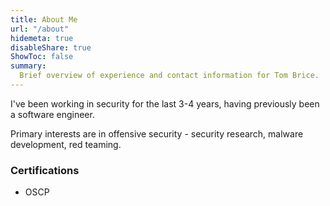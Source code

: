 ```yaml
---
title: About Me
url: "/about"
hidemeta: true
disableShare: true
ShowToc: false
summary:
  Brief overview of experience and contact information for Tom Brice.
---
```


I've been working in security for the last 3-4 years, having previously been a software engineer.

Primary interests are in offensive security - security research, malware development, red teaming.

### Certifications
- OSCP